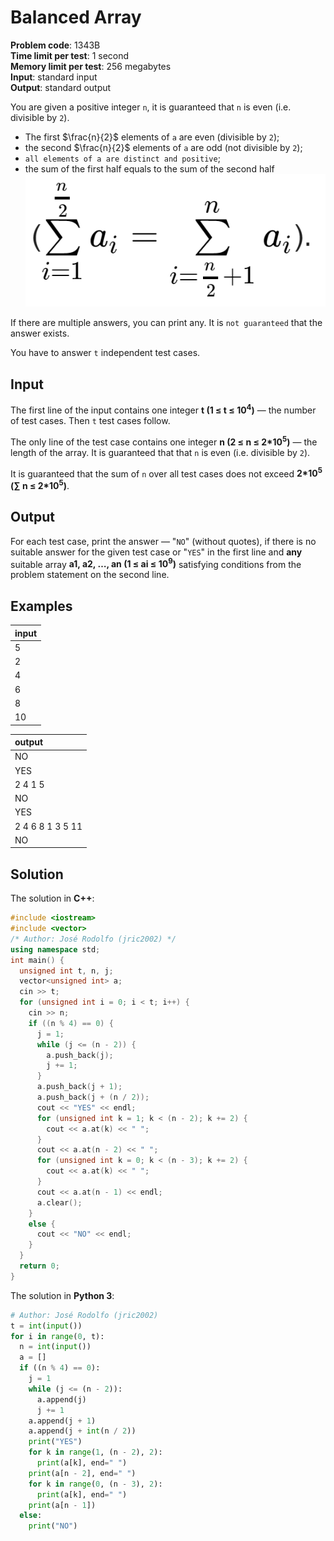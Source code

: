 # Balanced Array
**Problem code**: 1343B  
**Time limit per test**: 1 second  
**Memory limit per test**: 256 megabytes  
**Input**: standard input  
**Output**: standard output  

You are given a positive integer `n`, it is guaranteed that `n` is even (i.e. divisible by `2`).

* The first $\frac{n}{2}$	 elements of `a` are even (divisible by `2`);
* the second $\frac{n}{2}$	 elements of `a` are odd (not divisible by `2`);
* `all elements of a are distinct and positive`;
* the sum of the first half equals to the sum of the second half ![Balanced Array - Example 1](./balanced-array-example-1.png)

If there are multiple answers, you can print any. It is `not guaranteed` that the answer exists.

You have to answer `t` independent test cases.

## Input
The first line of the input contains one integer **t (1 ≤ t ≤ 10<sup>4</sup>)** — the number of test cases. Then `t` test cases follow.

The only line of the test case contains one integer **n (2 ≤ n ≤ 2*10<sup>5</sup>)** — the length of the array. It is guaranteed that that `n` is even (i.e. divisible by `2`).

It is guaranteed that the sum of `n` over all test cases does not exceed **2\*10<sup>5</sup> ($\sum$ n ≤ 2*10<sup>5</sup>)**.

## Output
For each test case, print the answer — "`NO`" (without quotes), if there is no suitable answer for the given test case or "`YES`" in the first line and **any** suitable array **a1, a2, …, an (1 ≤ ai ≤ 10<sup>9</sup>)** satisfying conditions from the problem statement on the second line.

## Examples
| input |
| :--- |
| 5 |
| 2 |
| 4 |
| 6 |
| 8 |
| 10 |

| output |
| :--- |
| NO |
| YES |
| 2 4 1 5 |
| NO |
| YES |
| 2 4 6 8 1 3 5 11 |
| NO |

## Solution
The solution in **C++**:
```cpp
#include <iostream>
#include <vector>
/* Author: José Rodolfo (jric2002) */
using namespace std;
int main() {
  unsigned int t, n, j;
  vector<unsigned int> a;
  cin >> t;
  for (unsigned int i = 0; i < t; i++) {
    cin >> n;
    if ((n % 4) == 0) {
      j = 1;
      while (j <= (n - 2)) {
        a.push_back(j);
        j += 1;
      }
      a.push_back(j + 1);
      a.push_back(j + (n / 2));
      cout << "YES" << endl;
      for (unsigned int k = 1; k < (n - 2); k += 2) {
        cout << a.at(k) << " ";
      }
      cout << a.at(n - 2) << " ";
      for (unsigned int k = 0; k < (n - 3); k += 2) {
        cout << a.at(k) << " ";
      }
      cout << a.at(n - 1) << endl;
      a.clear();
    }
    else {
      cout << "NO" << endl;
    }
  }
  return 0;
}
```

The solution in **Python 3**:
```python
# Author: José Rodolfo (jric2002)
t = int(input())
for i in range(0, t):
  n = int(input())
  a = []
  if ((n % 4) == 0):
    j = 1
    while (j <= (n - 2)):
      a.append(j)
      j += 1
    a.append(j + 1)
    a.append(j + int(n / 2))
    print("YES")
    for k in range(1, (n - 2), 2):
      print(a[k], end=" ")
    print(a[n - 2], end=" ")
    for k in range(0, (n - 3), 2):
      print(a[k], end=" ")
    print(a[n - 1])
  else:
    print("NO")
```